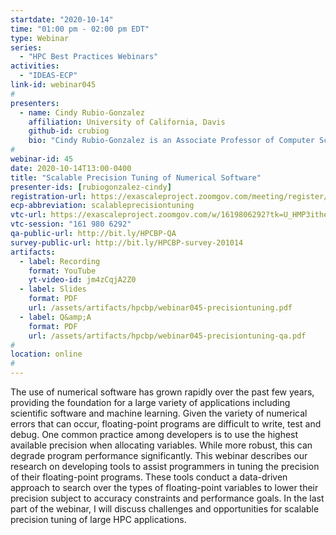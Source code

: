 ```yaml
---
startdate: "2020-10-14"
time: "01:00 pm - 02:00 pm EDT"
type: Webinar
series:
  - "HPC Best Practices Webinars"
activities:
  - "IDEAS-ECP"
link-id: webinar045
#
presenters:
  - name: Cindy Rubio-Gonzalez
    affiliation: University of California, Davis
    github-id: crubiog
    bio: "Cindy Rubio-Gonzalez is an Associate Professor of Computer Science at the University of California, Davis. Prior to joining UC Davis, she was a Postdoctoral Researcher in the EECS Department at the University of California, Berkeley. She received her Ph.D. in Computer Science from the University of Wisconsin–Madison in 2012. Dr. Rubio’s work spans the areas of Programming Languages and Software Engineering, with a focus on program analysis for automated bug finding and program optimization. She is particularly interested in the reliability and performance of systems software and scientific computing applications. Dr. Rubio is a Better Scientific Software Fellow 2020, and a recipient of a DOE Early Career Award 2019, an NSF CAREER award 2018, a Hellman Fellowship 2017, and a UC Davis CAMPOS Faculty Award 2014. Dr. Rubio earned her M.S. in Computer Science from the University of Wisconsin–Milwaukee and her B.S. in Computer Engineering from Saltillo Institute of Technology (Mexico). She also holds a B.M. in Piano Performance from the Autonomous University of Coahuila (Mexico)."
#
webinar-id: 45
date: 2020-10-14T13:00-0400
title: "Scalable Precision Tuning of Numerical Software"
presenter-ids: [rubiogonzalez-cindy]
registration-url: https://exascaleproject.zoomgov.com/meeting/register/vJIsfuGoqDkjGLi_8sVyWQSFEsaXHEL6EM4
ecp-abbreviation: scalableprecisiontuning
vtc-url: https://exascaleproject.zoomgov.com/w/1619806292?tk=U_HMP3itheXTfY-g4GfeKYMU6NVHNVKVpN-DhvNIshk.DQIAAAAAYIxIVBZRRkw3RHA0S1FsT01qcjBkcW56cnBRAAAAAAAAAAAAAAAAAAAAAAAAAAAA 
vtc-session: "161 980 6292"
qa-public-url: http://bit.ly/HPCBP-QA
survey-public-url: http://bit.ly/HPCBP-survey-201014
artifacts:
  - label: Recording
    format: YouTube
    yt-video-id: jm4zCqjA2Z0
  - label: Slides
    format: PDF
    url: /assets/artifacts/hpcbp/webinar045-precisiontuning.pdf
  - label: Q&amp;A
    format: PDF
    url: /assets/artifacts/hpcbp/webinar045-precisiontuning-qa.pdf
#
location: online
#
---
```

The use of numerical software has grown rapidly over the past few years, providing the foundation for a large variety of applications including scientific software and machine learning. Given the variety of numerical errors that can occur, floating-point programs are difficult to write, test and debug. One common practice among developers is to use the highest available precision when allocating variables. While more robust, this can degrade program performance significantly. This webinar describes our research on developing tools to assist programmers in tuning the precision of their floating-point programs. These tools conduct a data-driven approach to search over the types of floating-point variables to lower their precision subject to accuracy constraints and performance goals. In the last part of the webinar, I will discuss challenges and opportunities for scalable precision tuning of large HPC applications.
